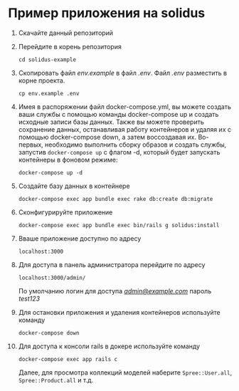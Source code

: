 # Пример приложения на solidus

1. Скачайте данный репозиторий

1. Перейдите в корень репозитория
    
    ```
    cd solidus-example 
    ```

1. Скопировать файл *env.example*  в файл *.env*. Файл *.env* разместить в корне проекта.

    ```
    cp env.example .env
    ```

1. Имея в распоряжении файл docker-compose.yml, вы можете создать ваши службы с помощью команды docker-compose up и создать исходные записи базы данных. Также вы можете проверить сохранение данных, останавливая работу контейнеров и удаляя их с помощью docker-compose down, а затем воссоздавая их. Во-первых, необходимо выполнить сборку образов и создать службы, запустив `docker-compose up` с флагом -d, который будет запускать контейнеры в фоновом режиме:
    ```
    docker-compose up -d
    ```
1.  Cоздайте базу данных в контейнере
    ```
    docker-compose exec app bundle exec rake db:create db:migrate
    ```
1.  Сконфигурируйте приложение 
    ```
    docker-compose exec app bundle exec bin/rails g solidus:install
    ```

1.  Вваше приложение доступно по адресу
    ```
    localhost:3000
    ```
1.  Для доступа в панель администратора перейдите по адресу
    ```
    localhost:3000/admin/
    ```
    По умолчанию логин для доступа *admin@example.com* пароль *test123*

1.  Для остановки приложения и удаления контейнеров используйте команду
    ```
    docker-compose down
    ```

1.  Для доступа к консоли rails в докере используйте команду
    ```
    docker-compose exec app rails c
    ```
    Далее, для просмотра коллекций моделей наберите `Spree::User.all`, `Spree::Product.all`  и т.д.

